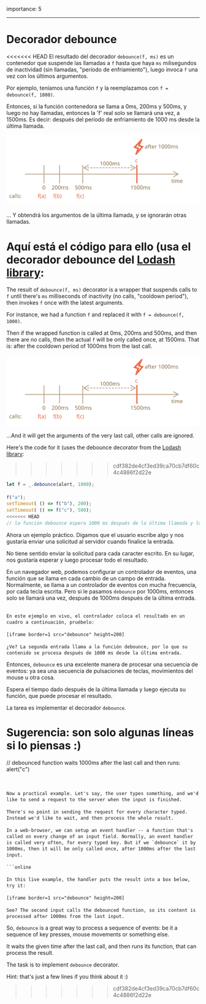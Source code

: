 importance: 5

---

# Decorador debounce

<<<<<<< HEAD
El resultado del decorador `debounce(f, ms)` es un contenedor que suspende las llamadas a `f` hasta que haya `ms` milisegundos de inactividad (sin llamadas, "período de enfriamiento"), luego invoca `f` una vez con los últimos argumentos.

Por ejemplo, teníamos una función `f` y la reemplazamos con `f = debounce(f, 1000)`.

Entonces, si la función contenedora se llama a 0ms, 200ms y 500ms, y luego no hay llamadas, entonces la 'f' real solo se llamará una vez, a 1500ms. Es decir: después del período de enfriamiento de 1000 ms desde la última llamada.

![](debounce.svg)

... Y obtendrá los argumentos de la última llamada, y se ignorarán otras llamadas.

Aquí está el código para ello (usa el decorador debounce del [Lodash library](https://lodash.com/docs/4.17.15#debounce):
=======
The result of `debounce(f, ms)` decorator is a wrapper that suspends calls to `f` until there's `ms` milliseconds of inactivity (no calls, "cooldown period"), then invokes `f` once with the latest arguments.

For instance, we had a function `f` and replaced it with `f = debounce(f, 1000)`.

Then if the wrapped function is called at 0ms, 200ms and 500ms, and then there are no calls, then the actual `f` will be only called once, at 1500ms. That is: after the cooldown period of 1000ms from the last call.

![](debounce.svg)

...And it will get the arguments of the very last call, other calls are ignored.

Here's the code for it (uses the debounce decorator from the [Lodash library](https://lodash.com/docs/4.17.15#debounce):
>>>>>>> cdf382de4cf3ed39ca70cb7df60c4c4886f2d22e

```js
let f = _.debounce(alert, 1000);

f("a"); 
setTimeout( () => f("b"), 200);
setTimeout( () => f("c"), 500); 
<<<<<<< HEAD
// la función debounce espera 1000 ms después de la última llamada y luego ejecuta: alert ("c")
```


Ahora un ejemplo práctico. Digamos que el usuario escribe algo y nos gustaría enviar una solicitud al servidor cuando finalice la entrada.

No tiene sentido enviar la solicitud para cada caracter escrito. En su lugar, nos gustaría esperar y luego procesar todo el resultado.

En un navegador web, podemos configurar un controlador de eventos, una función que se llama en cada cambio de un campo de entrada. Normalmente, se llama a un controlador de eventos con mucha frecuencia, por cada tecla escrita. Pero si le pasamos `debounce` por 1000ms, entonces solo se llamará una vez, después de 1000ms después de la última entrada.

```online

En este ejemplo en vivo, el controlador coloca el resultado en un cuadro a continuación, pruébelo:

[iframe border=1 src="debounce" height=200]

¿Ve? La segunda entrada llama a la función debounce, por lo que su contenido se procesa después de 1000 ms desde la última entrada.
```

Entonces, `debounce` es una excelente manera de procesar una secuencia de eventos: ya sea una secuencia de pulsaciones de teclas, movimientos del mouse u otra cosa.


Espera el tiempo dado después de la última llamada y luego ejecuta su función, que puede procesar el resultado.

La tarea es implementar el decorador `debounce`.

Sugerencia: son solo algunas líneas si lo piensas :)
=======
// debounced function waits 1000ms after the last call and then runs: alert("c")
```


Now a practical example. Let's say, the user types something, and we'd like to send a request to the server when the input is finished.

There's no point in sending the request for every character typed. Instead we'd like to wait, and then process the whole result.

In a web-browser, we can setup an event handler -- a function that's called on every change of an input field. Normally, an event handler is called very often, for every typed key. But if we `debounce` it by 1000ms, then it will be only called once, after 1000ms after the last input.

```online

In this live example, the handler puts the result into a box below, try it:

[iframe border=1 src="debounce" height=200]

See? The second input calls the debounced function, so its content is processed after 1000ms from the last input.
```

So, `debounce` is a great way to process a sequence of events: be it a sequence of key presses, mouse movements or something else.


It waits the given time after the last call, and then runs its function, that can process the result.

The task is to implement `debounce` decorator.

Hint: that's just a few lines if you think about it :)
>>>>>>> cdf382de4cf3ed39ca70cb7df60c4c4886f2d22e

